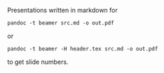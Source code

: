 Presentations written in markdown for

```
pandoc -t beamer src.md -o out.pdf
```

or

```
pandoc -t beamer -H header.tex src.md -o out.pdf
```

to get slide numbers.
